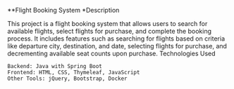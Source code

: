**Flight Booking System
*Description

This project is a flight booking system that allows users to search for available flights, select flights for purchase, and complete the booking process. It includes features such as searching for flights based on criteria like departure city, destination, and date, selecting flights for purchase, and decrementing available seat counts upon purchase.
Technologies Used

    Backend: Java with Spring Boot
    Frontend: HTML, CSS, Thymeleaf, JavaScript
    Other Tools: jQuery, Bootstrap, Docker
